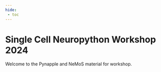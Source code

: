 ```yaml
---
hide:
 - toc
---
```

# Single Cell Neuropython Workshop 2024

Welcome to the Pynapple and NeMoS material for workshop.

